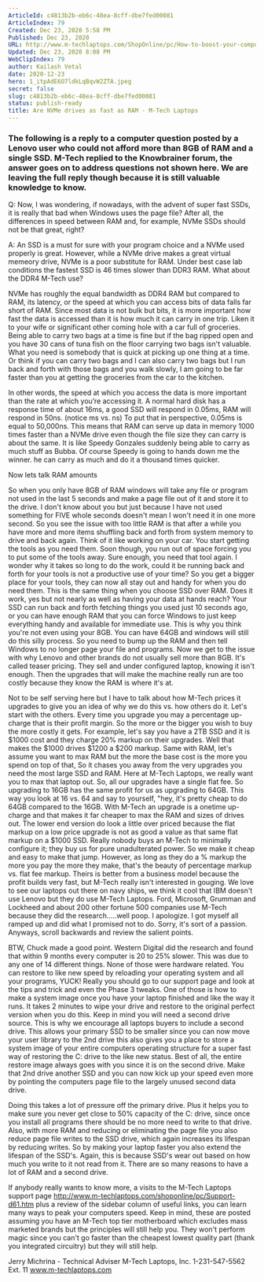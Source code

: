 ```yaml
---
ArticleId: c4813b2b-eb6c-48ea-8cff-dbe7fed00081
ArticleIndex: 79
Created: Dec 23, 2020 5:58 PM
Published: Dec 23, 2020
URL: http://www.m-techlaptops.com/ShopOnline/pc/How-to-boost-your-computers-speed-and-longevity-d67.htm
Updated: Dec 23, 2020 8:08 PM
WebClipIndex: 79
author: Kailash Vetal
date: 2020-12-23
hero: 1_itpAdE6O7ldkLqBqvW2ZTA.jpeg
secret: false
slug: c4813b2b-eb6c-48ea-8cff-dbe7fed00081
status: publish-ready
title: Are NVMe drives as fast as RAM - M-Tech Laptops
---
```

### The following is a reply to a computer question posted by a Lenovo user who could not afford more than 8GB of RAM and a single SSD. M-Tech replied to the Knowbrainer forum, the answer goes on to address questions not shown here. We are leaving the full reply though because it is still valuable knowledge to know.

Q: Now, I was wondering, if nowadays, with the advent of super fast SSDs, it is really that bad when Windows uses the page file? After all, the differences in speed between RAM and, for example, NVMe SSDs should not be that great, right?

A: An SSD is a must for sure with your program choice and a NVMe used properly is great. However, while a NVMe drive makes a great virtual memeory drive, NVMe is a poor substitute for RAM. Under best case lab conditions the fastest SSD is 46 times slower than DDR3 RAM. What about the DDR4 M-Tech use?

NVMe has roughly the equal bandwidth as DDR4 RAM but compared to RAM, its latency, or the speed at which you can access bits of data falls far short of RAM. Since most data is not bulk but bits, it is more important how fast the data is accessed than it is how much it can carry in one trip. Liken it to your wife or significant other coming hole with a car full of groceries. Being able to carry two bags at a time is fine but if the bag ripped open and you have 30 cans of tuna fish on the floor carrying two bags isn't valuable. What you need is somebody that is quick at picking up one thing at a time. Or think if you can carry two bags and I can also carry two bags but I run back and forth with those bags and you walk slowly, I am going to be far faster than you at getting the groceries from the car to the kitchen.

In other words, the speed at which you access the data is more important than the rate at which you’re accessing it. A normal hard disk has a response time of about 16ms, a good SSD will respond in 0.05ms, RAM will respond in 50ns. (notice ms vs. ns) To put that in perspective, 0.05ms is equal to 50,000ns. This means that RAM can serve up data in memory 1000 times faster than a NVMe drive even though the file size they can carry is about the same. It is like Speedy Gonzales suddenly being able to carry as much stuff as Bubba. Of course Speedy is going to hands down me the winner. he can carry as much and do it a thousand times quicker.

Now lets talk RAM amounts

So when you only have 8GB of RAM windows will take any file or program not used in the last 5 seconds and make a page file out of it and store it to the drive. I don't know about you but just because I have not used something for FIVE whole seconds doesn't mean I won't need it in one more second. So you see the issue with too little RAM is that after a while you have more and more items shuffling back and forth from system memory to drive and back again. Think of it like working on your car. You start getting the tools as you need them. Soon though, you run out of space forcing you to put some of the tools away. Sure enough, you need that tool again. I wonder why it takes so long to do the work, could it be running back and forth for your tools is not a productive use of your time? So you get a bigger place for your tools, they can now all stay out and handy for when you do need them. This is the same thing when you choose SSD over RAM. Does it work, yes but not nearly as well as having your data at hands reach? Your SSD can run back and forth fetching things you used just 10 seconds ago, or you can have enough RAM that you can force Windows to just keep everything handy and available for immediate use. This is why you think you're not even using your 8GB. You can have 64GB and windows will still do this silly process. So you need to bump up the RAM and then tell Windows to no longer page your file and programs.  Now we get to the issue with why Lenovo and other brands do not usually sell more than 8GB. It's called teaser pricing. They sell and under configured laptop, knowing it isn't enough. Then the upgrades that will make the machine really run are too costly because they know the RAM is where it's at.

Not to be self serving here but I have to talk about how M-Tech prices it upgrades to give you an idea of why we do this vs. how others do it.  Let's start with the others. Every time you upgrade you may a percentage up-charge that is their profit margin. So the more or the bigger you wish to buy the more costly it gets. For example, let's say you have a 2TB SSD and it is $1000 cost and they charge 20% markup on their upgrades. Well that makes the $1000 drives $1200 a $200 markup. Same with RAM, let's assume you want to max RAM but the more the base cost is the more you spend on top of that, So it chases you away from the very upgrades you need the most large SSD and RAM. Here at M-Tech Laptops, we really want you to max that laptop out. So, all our upgrades have a single flat fee. So upgrading to 16GB has the same profit for us as upgrading to 64GB. This way you look at 16 vs. 64 and say to yourself, "hey, it's pretty cheap to do 64GB compared to the 16GB. With M-Tech an upgrade is a onetime up-charge and that makes it far cheaper to max the RAM and sizes of drives out. The lower end version do look a little over priced because the flat markup on a low price upgrade is not as good a value as that same flat markup on a $1000 SSD. Really nobody buys an M-Tech to minimally configure it; they buy us for pure unadulterated power. So we make it cheap and easy to make that jump. However, as long as they do a % markup the more you pay the more they make, that's the beauty of percentage markup vs. flat fee markup.  Theirs is better from a business model because the profit builds very fast, but M-Tech really isn't interested in gouging. We love to see our laptops out there on navy ships, we think it cool that IBM doesn't use Lenovo but they do use M-Tech Laptops. Ford, Microsoft, Grumman and Lockheed and about 200 other fortune 500 companies use M-Tech because they did the research.....well poop. I apologize. I got myself all ramped up and did what I promised not to do. Sorry, it's sort of a passion. Anyways, scroll backwards and review the salient points.

BTW, Chuck made a good point. Western Digital did the research and found that within 9 months every computer is 20 to 25% slower. This was due to any one of 14 different things. None of those were hardware related. You can restore to like new speed by reloading your operating system and all your programs, YUCK! Really you should go to our support page and look at the tips and trick and even the Phase 3 tweaks. One of those is how to make a system image once you have your laptop finished and like the way it runs. It takes 2 minutes to wipe your drive and restore to the original perfect version when you do this. Keep in mind you will need a second drive source. This is why we encourage all laptops buyers to include a second drive. This allows your primary SSD to be smaller since you can now move your user library to the 2nd drive this also gives you a place to store a system image of your entire computers operating structure for a super fast way of restoring the C: drive to the like new status. Best of all, the entire restore image always goes with you since it is on the second drive. Make that 2nd drive another SSD and you can now kick up your speed even more by pointing the computers page file to the largely unused second data drive.

Doing this takes a lot of pressure off the primary drive. Plus it helps you to make sure you never get close to 50% capacity of the C: drive, since once you install all programs there should be no more need to write to that drive. Also, with more RAM and reducing or eliminating the page file you also reduce page file writes to the SSD drive, which again increases its lifespan by reducing writes. So by making your laptop faster you also extend the lifespan of the SSD's. Again, this is because SSD's wear out based on how much you write to it not read from it. There are so many reasons to have a lot of RAM and a second drive.

If anybody really wants to know more, a visits to the M-Tech Laptops support page http://www.m-techlaptops.com/shoponline/pc/Support-d61.htm plus a review of the sidebar column of useful links, you can learn many ways to peak your computers speed. Keep in mind, these are posted assuming you have an M-Tech top tier motherboard which excludes mass marketed brands but the principles will still help you. They won't perform magic since you can't go faster than the cheapest lowest quality part (thank you integrated circuitry) but they will still help.

Jerry Michrina - Technical Adviser  M-Tech Laptops, Inc.  1-231-547-5562 Ext. 11  www.m-techlaptops.com
